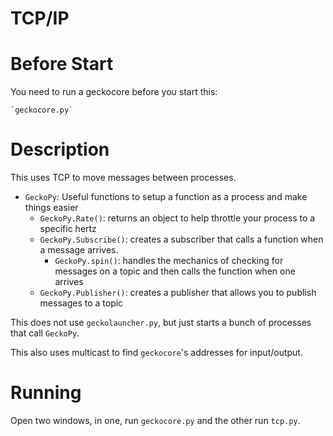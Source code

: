 # TCP/IP

# Before Start

You need to run a geckocore before you start this:

    `geckocore.py`

# Description

This uses TCP to move messages between processes.

- `GeckoPy`: Useful functions to setup a function as a process and make things
easier
    - `GeckoPy.Rate()`: returns an object to help throttle your process to a
    specific hertz
    - `GeckoPy.Subscribe()`: creates a subscriber that calls a function when
    a message arrives.
        - `GeckoPy.spin()`: handles the mechanics of checking for messages on
        a topic and then calls the function when one arrives
    - `GeckoPy.Publisher()`: creates a publisher that allows you to publish
    messages to a topic

This does not use `geckolauncher.py`, but just starts a bunch of processes
that call `GeckoPy`.

This also uses multicast to find `geckocore`'s addresses for input/output.

# Running

Open two windows, in one, run `geckocore.py` and the other run `tcp.py`.

